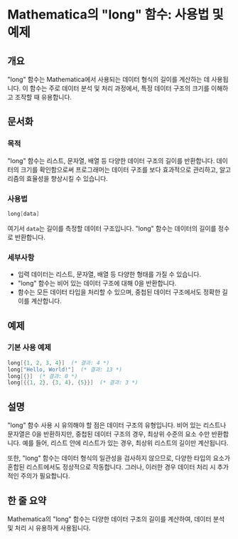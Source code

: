 <!--
Meta Description: # Mathematica의 "long" 함수: 사용법 및 예제 ## 개요 "long" 함수는 Mathematica에서 사용되는 데이터 형식의 길이를 계산하는 데 사용됩니다. 이 함수는 주로 데이터 분석 및 처리 과정에서, 특정 데이터 구조의 크기를 이해하고 조작할 때 ...
Meta Keywords: 데이터, long, 함수는, 길이를, 구조의
-->

# Mathematica의 "long" 함수: 사용법 및 예제

## 개요
"long" 함수는 Mathematica에서 사용되는 데이터 형식의 길이를 계산하는 데 사용됩니다. 이 함수는 주로 데이터 분석 및 처리 과정에서, 특정 데이터 구조의 크기를 이해하고 조작할 때 유용합니다.

## 문서화
### 목적
"long" 함수는 리스트, 문자열, 배열 등 다양한 데이터 구조의 길이를 반환합니다. 데이터의 크기를 확인함으로써 프로그래머는 데이터 구조를 보다 효과적으로 관리하고, 알고리즘의 효율성을 향상시킬 수 있습니다.

### 사용법
```mathematica
long[data]
```
여기서 `data`는 길이를 측정할 데이터 구조입니다. "long" 함수는 데이터의 길이를 정수로 반환합니다.

### 세부사항
- 입력 데이터는 리스트, 문자열, 배열 등 다양한 형태를 가질 수 있습니다.
- "long" 함수는 비어 있는 데이터 구조에 대해 0을 반환합니다.
- 함수는 모든 데이터 타입을 처리할 수 있으며, 중첩된 데이터 구조에서도 정확한 길이를 계산합니다.

## 예제
### 기본 사용 예제
```mathematica
long[{1, 2, 3, 4}]  (* 결과: 4 *)
long["Hello, World!"]  (* 결과: 13 *)
long[{}]  (* 결과: 0 *)
long[{{1, 2}, {3, 4}, {5}}]  (* 결과: 3 *)
```

## 설명
"long" 함수 사용 시 유의해야 할 점은 데이터 구조의 유형입니다. 비어 있는 리스트나 문자열은 0을 반환하지만, 중첩된 데이터 구조의 경우, 최상위 수준의 요소 수만 반환합니다. 예를 들어, 리스트 안에 리스트가 있는 경우, 최상위 리스트의 길이만 계산됩니다.

또한, "long" 함수는 데이터 형식의 일관성을 검사하지 않으므로, 다양한 타입의 요소가 혼합된 리스트에서도 정상적으로 작동합니다. 그러나, 이러한 경우 데이터 처리 시 추가적인 주의가 필요합니다.

## 한 줄 요약
Mathematica의 "long" 함수는 다양한 데이터 구조의 길이를 계산하여, 데이터 분석 및 처리 시 유용하게 사용됩니다.